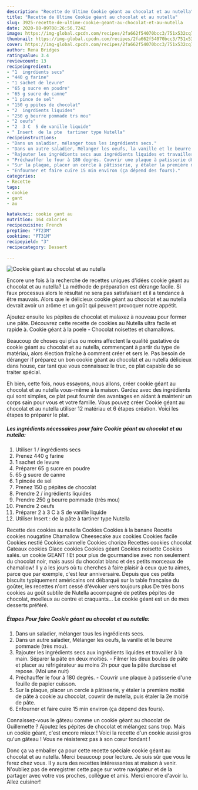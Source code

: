 ```yaml
---
description: "Recette de Ultime Cookie géant au chocolat et au nutella"
title: "Recette de Ultime Cookie géant au chocolat et au nutella"
slug: 3925-recette-de-ultime-cookie-geant-au-chocolat-et-au-nutella
date: 2020-08-09T08:26:56.724Z
image: https://img-global.cpcdn.com/recipes/2fa662f54070bcc3/751x532cq70/cookie-geant-au-chocolat-et-au-nutella-photo-principale-de-la-recette.jpg
thumbnail: https://img-global.cpcdn.com/recipes/2fa662f54070bcc3/751x532cq70/cookie-geant-au-chocolat-et-au-nutella-photo-principale-de-la-recette.jpg
cover: https://img-global.cpcdn.com/recipes/2fa662f54070bcc3/751x532cq70/cookie-geant-au-chocolat-et-au-nutella-photo-principale-de-la-recette.jpg
author: Rena Bridges
ratingvalue: 3.4
reviewcount: 13
recipeingredient:
- "1  ingrdients secs"
- "440 g farine"
- "1 sachet de levure"
- "65 g sucre en poudre"
- "65 g sucre de canne"
- "1 pince de sel"
- "150 g ppites de chocolat"
- "2  ingrdients liquides"
- "250 g beurre pommade trs mou"
- "2 oeufs"
- "2  3 C  S de vanille liquide"
- " Insert  de la pte  tartiner type Nutella"
recipeinstructions:
- "Dans un saladier, mélanger tous les ingrédients secs."
- "Dans un autre saladier, Mélanger les oeufs, la vanille et le beurre pommade (très mou)."
- "Rajouter les ingrédients secs aux ingrédients liquides et travailler à la main. Séparer la pâte en deux moitiés.  Filmer les deux boules de pâte et placer au réfrigérateur au moins 2h pour que la pâte durcisse et repose. (Moi une nuit)"
- "Préchauffer le four à 180 degrés. Couvrir une plaque à patisserie d&#39;une feuille de papier cuisson."
- "Sur la plaque, placer un cercle à pâtisserie, y étaler la première moitié de pâte à cookie au chocolat, couvrir de nutella, puis étaler la 2e moitié de pâte."
- "Enfourner et faire cuire 15 min environ (ça dépend des fours)."
categories:
- Recette
tags:
- cookie
- gant
- au

katakunci: cookie gant au 
nutrition: 164 calories
recipecuisine: French
preptime: "PT23M"
cooktime: "PT31M"
recipeyield: "3"
recipecategory: Dessert

---
```



![Cookie géant au chocolat et au nutella](https://img-global.cpcdn.com/recipes/2fa662f54070bcc3/751x532cq70/cookie-geant-au-chocolat-et-au-nutella-photo-principale-de-la-recette.jpg)

Encore une fois à la recherche de recettes uniques d'idées cookie géant au chocolat et au nutella? La méthode de préparation est dérange facile. Si faux processus alors le résultat ne sera pas satisfaisant et il a tendance à être mauvais. Alors que le délicieux cookie géant au chocolat et au nutella devrait avoir un arôme et un goût qui peuvent provoquer notre appétit.

Ajoutez ensuite les pépites de chocolat et malaxez à nouveau pour former une pâte. Découvrez cette recette de cookies au Nutella ultra facile et rapide à. Cookie géant à la poele - Chocolat noisettes et chamallows.

Beaucoup de choses qui plus ou moins affectent la qualité gustative de cookie géant au chocolat et au nutella, commençant à partir du type de matériau, alors élection fraîche à comment créer et sers le. Pas besoin de déranger if préparez un bon cookie géant au chocolat et au nutella délicieux dans house, car tant que vous connaissez le truc, ce plat capable de so traiter spécial.


Eh bien, cette fois, nous essayons, nous allons, créer cookie géant au chocolat et au nutella vous-même à la maison. Gardez avec des ingrédients qui sont simples, ce plat peut fournir des avantages en aidant à maintenir un corps sain pour vous et votre famille. Vous pouvez créer Cookie géant au chocolat et au nutella utiliser 12 matériau et 6 étapes création. Voici les étapes to préparer le plat.

<!--inarticleads1-->

##### Les ingrédients nécessaires pour faire Cookie géant au chocolat et au nutella:

1. Utiliser 1 / ingrédients secs
1. Prenez 440 g farine
1.  1 sachet de levure
1. Préparer 65 g sucre en poudre
1.  65 g sucre de canne
1.  1 pincée de sel
1. Prenez 150 g pépites de chocolat
1. Prendre 2 / ingrédients liquides
1. Prendre 250 g beurre pommade (très mou)
1. Prendre 2 oeufs
1. Préparer 2 à 3 C à S de vanille liquide
1. Utiliser  Insert : de la pâte à tartiner type Nutella


Recette des cookies au nutella Cookies Cookies à la banane Recette cookies nougatine Chamallow Cheesecake aux cookies Cookies facile Cookies nestlé Cookies cannelle Cookies chorizo Recettes cookies chocolat Gateaux cookies Glace cookies Cookies géant Cookies noisette Cookies salés. un cookie GEANT ! Et pour plus de gourmandise avec non seulement du chocolat noir, mais aussi du chocolat blanc et des petits morceaux de chamallow! Il y a les jours où tu cherches à faire plaisir à ceux que tu aimes, parce que par exemple, c&#39;est leur anniversaire. Depuis que ces petits biscuits typiquement américains ont débarqué sur la table française du goûter, les recettes n&#39;ont cessé d&#39;évoluer vers toujours plus De très bons cookies au goût subtile de Nutella accompagné de petites pépites de chocolat, moelleux au centre et craquants… Le cookie géant est un de mes desserts préféré. 

<!--inarticleads2-->

##### Étapes Pour faire Cookie géant au chocolat et au nutella:

1. Dans un saladier, mélanger tous les ingrédients secs.
1. Dans un autre saladier, Mélanger les oeufs, la vanille et le beurre pommade (très mou).
1. Rajouter les ingrédients secs aux ingrédients liquides et travailler à la main. Séparer la pâte en deux moitiés.  - Filmer les deux boules de pâte et placer au réfrigérateur au moins 2h pour que la pâte durcisse et repose. (Moi une nuit)
1. Préchauffer le four à 180 degrés. - Couvrir une plaque à patisserie d&#39;une feuille de papier cuisson.
1. Sur la plaque, placer un cercle à pâtisserie, y étaler la première moitié de pâte à cookie au chocolat, couvrir de nutella, puis étaler la 2e moitié de pâte.
1. Enfourner et faire cuire 15 min environ (ça dépend des fours).


Connaissez-vous le gâteau comme un cookie géant au chocolat de Guillemette ? Ajoutez les pépites de chocolat et mélangez sans trop. Mais un cookie géant, c&#39;est encore mieux ! Voici la recette d&#39;un cookie aussi gros qu&#39;un gâteau ! Vous ne résisterez pas à son cœur fondant ! 


Donc ça va emballer ça pour cette recette spéciale cookie géant au chocolat et au nutella. Merci beaucoup pour lecture. Je suis sûr que vous le ferez chez vous. Il y aura des recettes  intéressantes at maison à venir. N'oubliez pas de enregistrer cette page sur votre navigateur et de la partager avec votre vos proches, collègue et amis. Merci encore d'avoir lu. Allez cuisiner!
